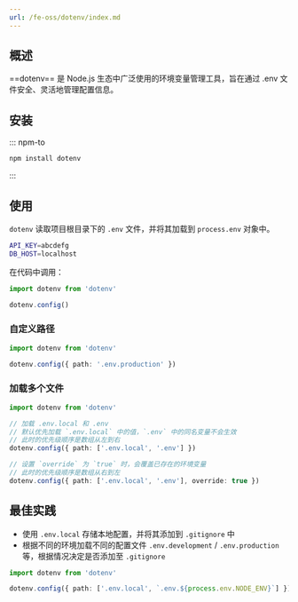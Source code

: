 ```yaml
---
url: /fe-oss/dotenv/index.md
---
```

## 概述

\==dotenv== 是 Node.js 生态中广泛使用的环境变量管理工具，旨在通过 .env 文件安全、灵活地管理配置信息。

## 安装

::: npm-to

```sh
npm install dotenv
```

:::

## 使用

`dotenv` 读取项目根目录下的 `.env` 文件，并将其加载到 `process.env` 对象中。

```sh title=".env"
API_KEY=abcdefg
DB_HOST=localhost
```

在代码中调用：

```ts title="index.ts"
import dotenv from 'dotenv'

dotenv.config()
```

### 自定义路径

```ts title="index.ts"
import dotenv from 'dotenv'

dotenv.config({ path: '.env.production' })
```

### 加载多个文件

```ts title="index.ts"
import dotenv from 'dotenv'

// 加载 .env.local 和 .env
// 默认优先加载 `.env.local` 中的值，`.env` 中的同名变量不会生效
// 此时的优先级顺序是数组从左到右
dotenv.config({ path: ['.env.local', '.env'] })

// 设置 `override` 为 `true` 时，会覆盖已存在的环境变量
// 此时的优先级顺序是数组从右到左
dotenv.config({ path: ['.env.local', '.env'], override: true })
```

## 最佳实践

* 使用 `.env.local` 存储本地配置，并将其添加到 `.gitignore` 中
* 根据不同的环境加载不同的配置文件 `.env.development` / `.env.production` 等，根据情况决定是否添加至 `.gitignore`

```ts
import dotenv from 'dotenv'

dotenv.config({ path: ['.env.local', `.env.${process.env.NODE_ENV}`] })
```
